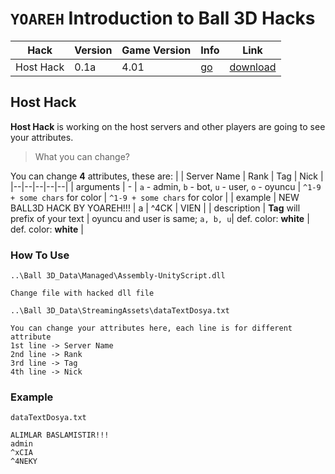 # ```YOAREH``` Introduction to Ball 3D Hacks

| Hack | Version | Game Version | Info | Link |
|--|--|--|--|--|
| Host Hack | 0.1a | 4.01 | [go](https://github.com/yoareh/ball3d-hack/blob/main/README.md#host-hack) | [download](https://github.com/yoareh/ball3d-hack/releases/download/HostHack/Host.Hack.zip) |

## Host Hack
**Host Hack** is working on the host servers and other players are going to see your attributes.
>What you can change?

You can change **4** attributes, these are:
| | Server Name | Rank | Tag | Nick |
|--|--|--|--|--|
| arguments | - | ```a``` - admin, ```b``` - bot, ```u``` - user, ```o``` - oyuncu |  ```^1-9 + some chars``` for color | ```^1-9 + some chars``` for color |
| example | NEW BALL3D HACK BY YOAREH!!! | a | ^4CK | VIEN |
| description | **Tag** will prefix of your text | oyuncu and user is same; ```a, b, u```| def. color: **white** | def. color: **white** |

### How To Use
```..\Ball 3D_Data\Managed\Assembly-UnityScript.dll```
```
Change file with hacked dll file
```
```..\Ball 3D_Data\StreamingAssets\dataTextDosya.txt```
```
You can change your attributes here, each line is for different attribute
1st line -> Server Name
2nd line -> Rank
3rd line -> Tag
4th line -> Nick
```
### Example
```dataTextDosya.txt```
```
ALIMLAR BASLAMISTIR!!!
admin
^xCIA
^4NEKY
```
